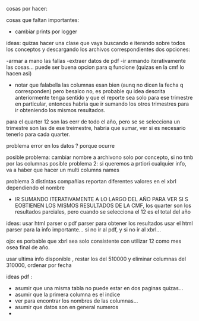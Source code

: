 cosas por hacer:


cosas que faltan importantes:
- cambiar prints por logger


ideas:
quizas hacer una clase que vaya buscando e iterando sobre todos los conceptos y descargando los archivos correspondientes
dos opciones:

-armar a mano las fallas
-extraer datos de pdf
-ir armando iterativamente las cosas... puede ser buena opcion para q funcione (quizas en la cmf lo hacen asi)
- notar que falabella las columnas esan bien (aunq no dicen la fecha q corresponden) pero besalco no, es probable qu idea descrita anteriormente tenga sentido y que el reporte sea solo
para ese trimestre en particular, entonces habria que ir sumando los otros trimestres para ir obteniendo los mismos resultados.

para el quarter 12 son las eerr de todo el año, pero se se selecciona un trimestre son las de ese treimestre, habria que sumar, ver si es necesario tenerlo para cada quarter.

problema error en los datos ? porque ocurre

posible problema: cambiar nombre a archivono solo por concepto, si no tmb por las columnas
posible problema 2: si queremos a prtiori cualquier info, va a haber que hacer un multi columns names

problema 3 distintas compañias reportan diferentes valores en el xbrl dependiendo el nombre

- IR SUMANDO ITERATIVAMENTE A LO LARGO DEL AÑO PARA VER SI S EOBTIENEN LOS MISMOS RESULTADOS DE LA CMF, los quarter son los resultados parciales, pero cuando se selecciona el 12 es el total del año

ideas:
usar html parser o pdf parser para obtener los resultados
usar el html parser para la info importante... si no ir al pdf, y si no ir al xbrl... 

ojo: es porbable que xbrl sea solo consistente con utilizar 12 como mes osea final de año.

usar ultima info disponible , restar los del 510000 y eliminar columnas del 310000, ordenar por fecha 


ideas pdf :
- asumir que una misma tabla no puede estar en dos paginas quizas...
- asumir que la primera columna es el indice
- ver para encontrar los nombres de las columnas... 
- asumir que datos son en general numeros
- 
